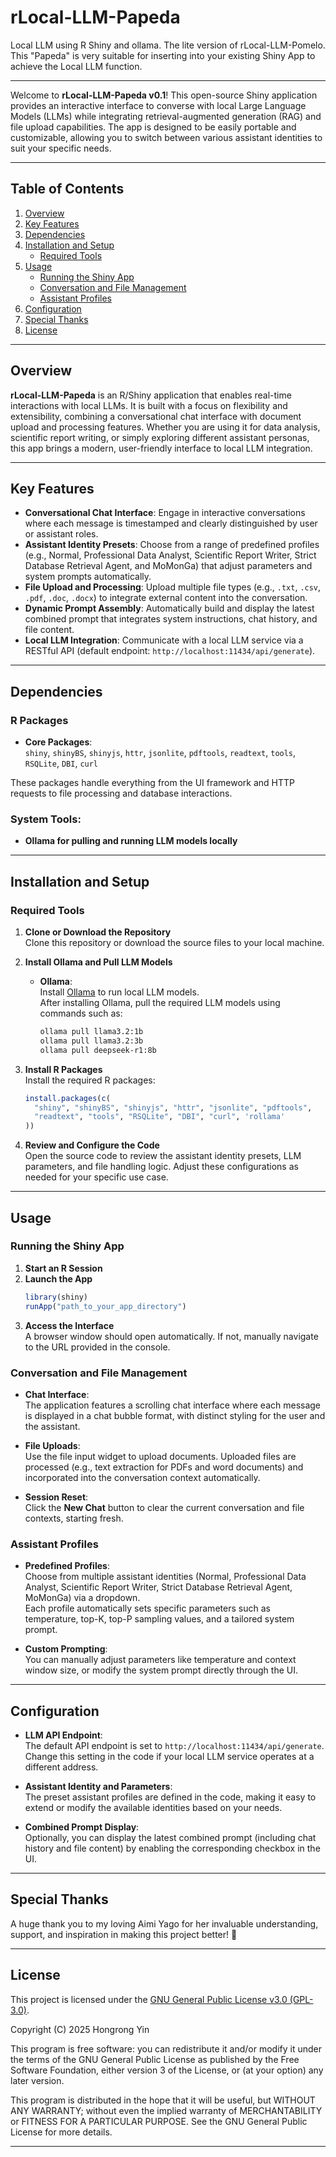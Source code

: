 # rLocal-LLM-Papeda
Local LLM using R Shiny and ollama. The lite version of rLocal-LLM-Pomelo. This "Papeda" is very suitable for inserting into your existing Shiny App to achieve the Local LLM function.

---

Welcome to **rLocal-LLM-Papeda v0.1**! This open-source Shiny application provides an interactive interface to converse with local Large Language Models (LLMs) while integrating retrieval-augmented generation (RAG) and file upload capabilities. The app is designed to be easily portable and customizable, allowing you to switch between various assistant identities to suit your specific needs.

---

## Table of Contents
1. [Overview](#overview)
2. [Key Features](#key-features)
3. [Dependencies](#dependencies)
4. [Installation and Setup](#installation-and-setup)
   - [Required Tools](#required-tools)
5. [Usage](#usage)
   - [Running the Shiny App](#running-the-shiny-app)
   - [Conversation and File Management](#conversation-and-file-management)
   - [Assistant Profiles](#assistant-profiles)
6. [Configuration](#configuration)
7. [Special Thanks](#special-thanks)
8. [License](#license)

---

## Overview

**rLocal-LLM-Papeda** is an R/Shiny application that enables real-time interactions with local LLMs. It is built with a focus on flexibility and extensibility, combining a conversational chat interface with document upload and processing features. Whether you are using it for data analysis, scientific report writing, or simply exploring different assistant personas, this app brings a modern, user-friendly interface to local LLM integration.

---

## Key Features

- **Conversational Chat Interface**: Engage in interactive conversations where each message is timestamped and clearly distinguished by user or assistant roles.
- **Assistant Identity Presets**: Choose from a range of predefined profiles (e.g., Normal, Professional Data Analyst, Scientific Report Writer, Strict Database Retrieval Agent, and MoMonGa) that adjust parameters and system prompts automatically.
- **File Upload and Processing**: Upload multiple file types (e.g., `.txt`, `.csv`, `.pdf`, `.doc`, `.docx`) to integrate external content into the conversation.
- **Dynamic Prompt Assembly**: Automatically build and display the latest combined prompt that integrates system instructions, chat history, and file content.
- **Local LLM Integration**: Communicate with a local LLM service via a RESTful API (default endpoint: `http://localhost:11434/api/generate`).

---

## Dependencies

### R Packages

- **Core Packages**:  
  `shiny`, `shinyBS`, `shinyjs`, `httr`, `jsonlite`, `pdftools`, `readtext`, `tools`, `RSQLite`, `DBI`, `curl`

These packages handle everything from the UI framework and HTTP requests to file processing and database interactions.

### System Tools:

- **Ollama for pulling and running LLM models locally**
  
---

## Installation and Setup

### Required Tools

1. **Clone or Download the Repository**  
   Clone this repository or download the source files to your local machine.

2. **Install Ollama and Pull LLM Models**  
   - **Ollama**:  
     Install [Ollama](https://www.ollama.com/) to run local LLM models.  
     After installing Ollama, pull the required LLM models using commands such as:
     ```bash
     ollama pull llama3.2:1b
     ollama pull llama3.2:3b
     ollama pull deepseek-r1:8b
     ```
3. **Install R Packages**  
   Install the required R packages:
   ```r
   install.packages(c(
     "shiny", "shinyBS", "shinyjs", "httr", "jsonlite", "pdftools",
     "readtext", "tools", "RSQLite", "DBI", "curl", 'rollama'
   ))
   ```

4. **Review and Configure the Code**  
   Open the source code to review the assistant identity presets, LLM parameters, and file handling logic. Adjust these configurations as needed for your specific use case.
---

## Usage

### Running the Shiny App

1. **Start an R Session**  
2. **Launch the App**  
   ```r
   library(shiny)
   runApp("path_to_your_app_directory")
   ```
3. **Access the Interface**  
   A browser window should open automatically. If not, manually navigate to the URL provided in the console.

### Conversation and File Management

- **Chat Interface**:  
  The application features a scrolling chat interface where each message is displayed in a chat bubble format, with distinct styling for the user and the assistant.
  
- **File Uploads**:  
  Use the file input widget to upload documents. Uploaded files are processed (e.g., text extraction for PDFs and word documents) and incorporated into the conversation context automatically.

- **Session Reset**:  
  Click the **New Chat** button to clear the current conversation and file contexts, starting fresh.

### Assistant Profiles

- **Predefined Profiles**:  
  Choose from multiple assistant identities (Normal, Professional Data Analyst, Scientific Report Writer, Strict Database Retrieval Agent, MoMonGa) via a dropdown.  
  Each profile automatically sets specific parameters such as temperature, top-K, top-P sampling values, and a tailored system prompt.
  
- **Custom Prompting**:  
  You can manually adjust parameters like temperature and context window size, or modify the system prompt directly through the UI.

---

## Configuration

- **LLM API Endpoint**:  
  The default API endpoint is set to `http://localhost:11434/api/generate`. Change this setting in the code if your local LLM service operates at a different address.

- **Assistant Identity and Parameters**:  
  The preset assistant profiles are defined in the code, making it easy to extend or modify the available identities based on your needs.

- **Combined Prompt Display**:  
  Optionally, you can display the latest combined prompt (including chat history and file content) by enabling the corresponding checkbox in the UI.

---

## Special Thanks

A huge thank you to my loving Aimi Yago for her invaluable understanding, support, and inspiration in making this project better!  🎉

---

## License

This project is licensed under the [GNU General Public License v3.0 (GPL-3.0)](https://www.gnu.org/licenses/gpl-3.0.html).

Copyright (C) 2025 Hongrong Yin

This program is free software: you can redistribute it and/or modify it under the terms of the GNU General Public License as published by the Free Software Foundation, either version 3 of the License, or (at your option) any later version.

This program is distributed in the hope that it will be useful, but WITHOUT ANY WARRANTY; without even the implied warranty of MERCHANTABILITY or FITNESS FOR A PARTICULAR PURPOSE. See the GNU General Public License for more details.

---
